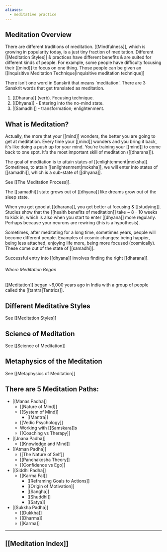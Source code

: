 ```yaml
---
aliases:
  - meditative practice
---
```

## Meditation Overview

There are different traditions of meditation. [[Mindfulness]], which is growing in popularity today, is a just tiny fraction of meditation. Different [[Meditation Styles]] & practices have different benefits & are suited for different kinds of people.
	For example, some people have difficulty focusing their [[mind]] to focus on one thing. Those people can be given an [[Inquisitive Meditation Technique|inquisitive meditation technique]]

There isn't one word in Sanskrit that means 'meditation'. There are 3 Sanskrit words that get translated as meditation.
1) [[Dharana]] (verb). Focusing technique.
2) [[Dhyana]] - Entering into the no-mind state.
3) [[Samadhi]] - transformation; enlightenment.

## What is Meditation?

Actually, the more that your [[mind]] wonders, the better you are going to get at meditation. Every time your [[mind]] wonders and you bring it back, it's like doing a push up for your mind. You're training your [[mind]] to come back to one spot. It's the most important skill of meditation ([[dharana]]).

The goal of meditation is to attain states of [[enlightenment|moksha]]. Sometimes, to attain [[enlightenment|moksha]], we will enter into states of [[samadhi]], which is a sub-state of [[dhyana]].

See [[The Meditation Process]].

The [[samadhi]] state grows out of [[dhyana]] like dreams grow out of the sleep state.

When you get good at [[dharana]], you get better at focusing & [[studying]]. Studies show that the [[health benefits of meditation]] take ~ 8 - 10 weeks to kick in, which is also when you start to enter [[dhyana]] more regularly. Perhaps because your neurons are rewiring (this is a hypothesis).

Sometimes, after meditating for a long time, sometimes years, people will become different people. Examples of cosmic changes: being happier, being less attached, enjoying life more, being more focused (cosmically). These come out of the state of [[samadhi]].

Successful entry into [[dhyana]] involves finding the right [[dharana]].

###### Where Meditation Began
[[Meditation]] began ~6,000 years ago in India with a group of people called the [[tantra|Tantrics]].

## Different Meditative Styles
See [[Meditation Styles]]

## Science of Meditation
See [[Science of Meditation]]

## Metaphysics of the Meditation
See [[Metaphysics of Meditation]]

## There are 5 Meditation Paths:
- [[Manas Padha]]
	- [[Nature of Mind]]
	- [[System of Mind]]
		- [[Mantra]]
	- [[Vedic Psychology]]
	- Working with [[Samskara]]s
	- [[Coaching vs Therapy]]
- [[Jnana Padha]]
	- [[Knowledge and Mind]]
- [[Atman Padha]]
	- [[The Nature of Self]]
	- [[Panchakosha Theory]]
	- [[Confidence vs Ego]]
- [[Siddhi Padha]]
	- [[Karma  Fal]]
		- [[Reframing Goals to Actions]]
		- [[Origin of Motivation]]
		- [[Sangha]]
		- [[Shuddhi]]
		- [[Satya]]
- [[Sukkha Padha]]
	- [[Dukkha]]
	- [[Dharma]]
	- [[Karma]]

---
## [[Meditation Index]]
